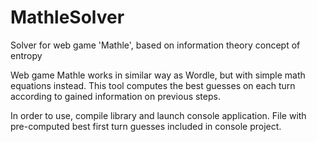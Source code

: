 # MathleSolver
Solver for web game 'Mathle', based on information theory concept of entropy

Web game Mathle works in similar way as Wordle, but with simple math equations instead.
This tool computes the best guesses on each turn according to gained information on previous steps.

In order to use, compile library and launch console application. File with pre-computed best first turn guesses included in console project.
